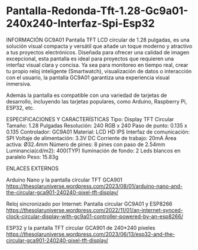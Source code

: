 # Pantalla-Redonda-Tft-1.28-Gc9a01-240x240-Interfaz-Spi-Esp32

INFORMACIÓN
GC9A01 Pantalla TFT LCD circular de 1.28 pulgadas, es una solución visual compacta y versátil que añade un toque moderno y atractivo a tus proyectos electrónicos. Diseñada para ofrecer una calidad de imagen excepcional, esta pantalla es ideal para proyectos que requieren una interfaz visual clara y concisa. Ya sea para monitoreo en tiempo real, crear tu propio reloj inteligente (Smartwatch),  visualización de datos o interacción con el usuario, la pantalla GC9A01 garantiza una experiencia visual inmersiva.

Además la pantalla es compatible con una variedad de tarjetas de desarrollo, incluyendo las tarjetas populares, como Arduino, Raspberry Pi, ESP32, etc.

ESPECIFICACIONES Y CARACTERÍSTICAS
Tipo: Display TFT Circular
Tamaño: 1.28 Pulgadas
Resolución: 240 RGB x 240
Paso de punto: 0.135 x 0.135
Controlador: GC9A01
Material: LCD HD IPS
Interfaz de comunicación: SPI
Voltaje de alimentación: 3.3V DC
Corriente de trabajo: 20mA
Área activa: Ø32.4mm
Número de pines: 8 pines con paso de 2.54mm
Luminancia(cd/m2): 400(TYP)
Iluminación de fondo: 2 Leds blancos en paralelo
Peso: 15.83g

ENLACES EXTERNOS

Arduino Nano y la pantalla circular TFT GCA901
https://thesolaruniverse.wordpress.com/2023/08/01/arduino-nano-and-the-circular-gca901-240240-pixel-tft-display/

Reloj sincronizado por Internet: Pantalla circular GC9A01 y ESP8266
https://thesolaruniverse.wordpress.com/2022/11/01/an-internet-synced-clock-circular-display-with-gc9a01-controller-powered-by-an-esp8266/

ESP32 y la pantalla TFT circular GCA901 de 240*240 píxeles
https://thesolaruniverse.wordpress.com/2023/06/13/esp32-and-the-circular-gca901-240240-pixel-tft-display/

